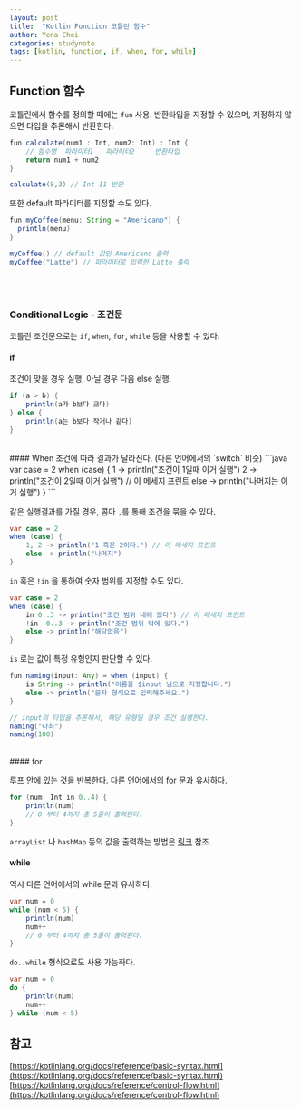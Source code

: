 ```yaml
---
layout: post
title:  "Kotlin Function 코틀린 함수"
author: Yena Choi
categories: studynote
tags: [kotlin, function, if, when, for, while]
---
```


## Function 함수
코틀린에서 함수를 정의할 때에는 `fun` 사용.
반환타입을 지정할 수 있으며, 지정하지 않으면 타입을 추론해서 반환한다.
```java
fun calculate(num1 : Int, num2: Int) : Int {
    // 함수명  파라미터1   파라미터2     반환타입
    return num1 + num2
}

calculate(8,3) // Int 11 반환
```

또한 default 파라미터를 지정할 수도 있다.

```java
fun myCoffee(menu: String = "Americano") {
  println(menu)
}

myCoffee() // default 값인 Americano 출력
myCoffee("Latte") // 파라미터로 입력한 Latte 출력

```

<br><br>

### Conditional Logic - 조건문
코틀린 조건문으로는 `if`, `when`, `for`, `while` 등을 사용할 수 있다.

#### if
조건이 맞을 경우 실행, 아닐 경우 다음 else 실행.
```java
if (a > b) {
    println(a가 b보다 크다)
} else {
    println(a는 b보다 작거나 같다)
}
```
<br>
#### When
조건에 따라 결과가 달라진다. (다른 언어에서의 `switch` 비슷)
```java
var case = 2
when (case) {
    1 -> println("조건이 1일때 이거 실행")
    2 -> println("조건이 2일때 이거 실행") // 이 메세지 프린트
  else -> println("나머지는 이거 실행")
}
```

같은 실행결과를 가질 경우, 콤마 `,`를 통해 조건을 묶을 수 있다.
```java
var case = 2
when (case) {
    1, 2 -> println("1 혹은 2이다.") // 이 메세지 프린트
    else -> println("나머지")
}
```

`in` 혹은 `!in` 을 통하여 숫자 범위를 지정할 수도 있다.
```java
var case = 2
when (case) {
    in 0..3 -> println("조건 범위 내에 있다") // 이 메세지 프린트
    !in  0..3 -> println("조건 범위 밖에 있다.")
    else -> println("해당없음")
}
```

`is` 로는 값이 특정 유형인지 판단할 수 있다.

```java
fun naming(input: Any) = when (input) {
    is String -> println("이름을 $input 님으로 지정합니다.")
    else -> println("문자 형식으로 입력해주세요.")
}

// input의 타입을 추론해서, 해당 유형일 경우 조건 실행한다.
naming("나최")
naming(100)
```
<br>
#### for

루프 안에 있는 것을 반복한다. 다른 언어에서의 for 문과 유사하다.

```java
for (num: Int in 0..4) {
    println(num)
    // 0 부터 4까지 총 5줄이 출력된다.
}
```

`arrayList` 나 `hashMap` 등의 값을 출력하는 방법은 [링크](Kotlin-Collections.html) 참조.
<br>
#### while

역시 다른 언어에서의 while 문과 유사하다.

```java
var num = 0
while (num < 5) {
    println(num)
    num++
    // 0 부터 4까지 총 5줄이 출력된다.
}
```

`do..while` 형식으로도 사용 가능하다.

```java
var num = 0
do {
    println(num)
    num++
} while (num < 5)
```


## 참고
[https://kotlinlang.org/docs/reference/basic-syntax.html](https://kotlinlang.org/docs/reference/basic-syntax.html)
[https://kotlinlang.org/docs/reference/control-flow.html](https://kotlinlang.org/docs/reference/control-flow.html)
